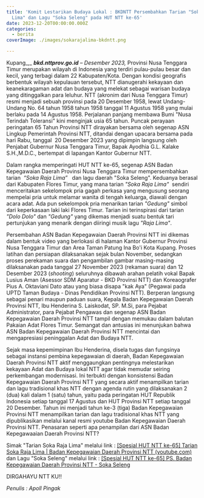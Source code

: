 ```yaml
---
title: 'Komit Lestarikan Budaya Lokal : BKDNTT Persembahkan Tarian "Soka Raja
  Lima" dan Lagu "Soka Seleng" pada HUT NTT ke-65'
date: 2023-12-20T00:00:00.000Z
categories:
  - berita
coverImage: ./images/sokarajalima-bkdntt.png

---
```


Kupang\_,\_ ***bkd.nttprov.go.id*** *– Desember 2023,* Provinsi Nusa Tenggara Timur merupakan wilayah di Indonesia yang terdiri pulau-pulau besar dan kecil, yang terbagi dalam 22 Kabupaten/Kota. Dengan kondisi geografis berbentuk wilayah kepulauan tersebut, NTT dianugerahi kekayaan dan keanekaragaman adat dan budaya yang melekat sebagai warisan budaya yang ditinggalkan para leluhur. NTT (akronim dari Nusa Tenggara Timur) resmi menjadi sebuah provinsi pada 20 Desember 1958, lewat Undang-Undang No. 64 tahun 1958 tahun 1958 tanggal 11 Agustus 1958 yang mulai berlaku pada 14 Agustus 1958. Perjalanan panjang membawa Bumi "Nusa Terindah Toleransi" kini menginjak usia 65 tahun. Puncak perayaan peringatan 65 Tahun Provinsi NTT dirayakan bersama oleh segenap ASN Lingkup Pemerintah Provinsi NTT, ditandai dengan upacara bersama pada hari Rabu, tanggal  20 Desember 2023 yang dipimpin langsung oleh Penjabat Gubernur Nusa Tenggara Timur, Bapak Ayodhia G.L. Kalake S.H.,M.D.C., bertempat di lapangan Kantor Gubernur NTT.

Dalam rangka memperingati HUT NTT ke-65, segenap ASN Badan Kepegawaian Daerah Provinsi Nusa Tenggara Timur mempersembahkan tarian  *“Soka Raja Lima”*   dan lagu daerah "Soka Seleng". Keduanya berasal dari Kabupaten Flores Timur, yang mana tarian *"Soka Raja Lima"*  sendiri menceritakan sekelompok pria gagah perkasa yang mengusung seorang mempelai pria untuk melamar wanita di tengah keluarga, diawali dengan acara adat. Ada pun sekelompok pria menarikan tarian *"Gedung"* simbol dari keperkasaan laki laki Flores Timur. Tarian ini terinspirasi dari tarian *"Dolo Dolo"* dan *"Gedung"* yang dikemas menjadi suatu bentuk tari pertunjukan yang menarik dengan diiringi musik lagu *"Raja Lima"*.

Persembahan ASN Badan Kepegawaian Daerah Provinsi NTT ini dikemas dalam bentuk video yang berlokasi di halaman Kantor Gubernur Provinsi Nusa Tenggara Timur dan Area Taman Patung Ina Bo'i Kota Kupang. Proses latihan dan persiapan dilaksanakan sejak bulan November, sedangkan proses perekaman suara dan pengambilan gambar masing-masing dilaksanakan pada tanggal 27 November 2023 (rekaman suara) dan 12 Desember 2023 (*shooting*) seluruhnya dibawah arahan pelatih vokal Bapak Lusius Aman (Asessor SDM Aparatur - BKD Provinsi NTT) dan Koreaografer Pius A. Oktaviani Dato atau yang biasa disapa "kak Aya" (Pegawai pada UPTD Taman Budaya - Dinas Pendidikan Provinsi NTT). Berperan langsung sebagai penari maupun paduan suara, Kepala Badan Kepegawaian Daerah Provinsi NTT, Ibu Henderina S. Laiskodat, SP. M.Si, para Pejabat Administrator, para Pejabat Pengawas dan segenap ASN Badan Kepegawaian Daerah Provinsi NTT tampil dengan memukau dalam balutan Pakaian Adat Flores Timur. Semangat dan antusias ini menunjukan bahwa ASN Badan Kepegawaian Daerah Provinsi NTT mencintai dan mengapresiasi peninggalan Adat dan Budaya NTT.

Sejak masa kepemimpinan Ibu Henderina, disela tugas dan fungsinya sebagai instansi pembina kepegawaian di daerah, Badan Kepegawaian Daerah Provinsi NTT aktif menggaungkan pentingnya melestarikan kekayaan Adat dan Budaya lokal NTT agar tidak memudar seiring perkembangan modernisasi. Ini terbukti dengan konsistensi Badan Kepegawaian Daerah Provinsi NTT yang secara aktif menampilkan tarian dan lagu tradisional khas NTT dengan agenda rutin yang dilaksanakan 2 (dua) kali dalam 1 (satu) tahun, yaitu pada peringatan HUT Republik Indonesia setiap tanggal 17 Agustus dan HUT Provinsi NTT setiap tanggal 20 Desember. Tahun ini menjadi tahun ke-3 (tiga) Badan Kepegawaian Provinsi NTT menampilkan tarian dan lagu tradisional khas NTT yang dipublikasikan melalui kanal resmi youtube Badan Kepegawaian Daerah Provinsi NTT. Penasaran seperti apa penampilan dari ASN Badan Kepegawaaian Daerah Provinsi NTT?

Simak "Tarian Soka Raja Lima" melalui link : [\[Spesial HUT NTT ke-65\] Tarian Soka Raja Lima | Badan Kepegawaian Daerah Provinsi NTT (youtube.com)](https://www.youtube.com/watch?v=0hrPXJRdMkU) dan Lagu "Soka Seleng" melalui link : [\[Spesial HUT NTT ke-65\] PS. Badan Kepegawaian Daerah Provinsi NTT - Soka Seleng](https://youtu.be/6Y3yOE3XGEA?si=U96YEuxikTtQpJCz)

DIRGAHAYU NTT KU!!

*Penulis : Apoll Pingak*
